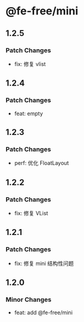 # @fe-free/mini

## 1.2.5

### Patch Changes

- fix: 修复 vlist

## 1.2.4

### Patch Changes

- feat: empty

## 1.2.3

### Patch Changes

- perf: 优化 FloatLayout

## 1.2.2

### Patch Changes

- fix: 修复 VList

## 1.2.1

### Patch Changes

- fix: 修复 mini 结构性问题

## 1.2.0

### Minor Changes

- feat: add @fe-free/mini
